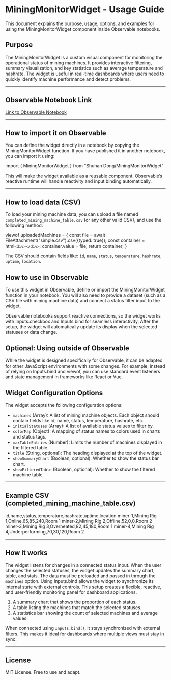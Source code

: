 # MiningMonitorWidget - Usage Guide

This document explains the purpose, usage, options, and examples for using the MiningMonitorWidget component inside Observable notebooks.

## Purpose

The MiningMonitorWidget is a custom visual component for monitoring the operational status of mining machines. It provides interactive filtering, summary visualization, and key statistics such as average temperature and hashrate. The widget is useful in real-time dashboards where users need to quickly identify machine performance and detect problems.

---

## Observable Notebook Link

[Link to Observable Notebook](https://observablehq.com/d/17ad2f133c3f874a)


---
## How to import it on Observable

You can define the widget directly in a notebook by copying the MiningMonitorWidget function. If you have published it in another notebook, you can import it using:

import { MiningMonitorWidget } from "Shuhan Dong/MiningMonitorWidget"

This will make the widget available as a reusable component. Observable’s reactive runtime will handle reactivity and input binding automatically.

---

## How to load data (CSV)

To load your mining machine data, you can upload a file named `completed_mining_machine_table.csv` (or any other valid CSV), and use the following method:

viewof uploadedMachines = {
  const file = await FileAttachment("simple.csv").csv({typed: true});
  const container = html`<div></div>`;
  container.value = file;
  return container;
}

The CSV should contain fields like: `id`, `name`, `status`, `temperature`, `hashrate`, `uptime`, `location`.

## How to use in Observable

To use this widget in Observable, define or import the MiningMonitorWidget function in your notebook. You will also need to provide a dataset (such as a CSV file with mining machine data) and connect a status filter input to the widget.

Observable notebooks support reactive connections, so the widget works with Inputs.checkbox and Inputs.bind for seamless interactivity. After the setup, the widget will automatically update its display when the selected statuses or data change.

## Optional: Using outside of Observable

While the widget is designed specifically for Observable, it can be adapted for other JavaScript environments with some changes. For example, instead of relying on Inputs.bind and viewof, you can use standard event listeners and state management in frameworks like React or Vue.

## Widget Configuration Options

The widget accepts the following configuration options:

- `machines` (Array): A list of mining machine objects. Each object should contain fields like id, name, status, temperature, hashrate, etc.
- `initialStatuses` (Array): A list of available status values to filter by.
- `colorMap` (Object): A mapping of status names to colors used in charts and status tags.
- `maxTableEntries` (Number): Limits the number of machines displayed in the filtered table.
- `title` (String, optional): The heading displayed at the top of the widget.
- `showSummaryChart` (Boolean, optional): Whether to show the status bar chart.
- `showFilteredTable` (Boolean, optional): Whether to show the filtered machine table.

---


## Example CSV (completed_mining_machine_table.csv)

id,name,status,temperature,hashrate,uptime,location
miner-1,Mining Rig 1,Online,65,85,240,Room 1
miner-2,Mining Rig 2,Offline,52,0,0,Room 2
miner-3,Mining Rig 3,Overheated,82,45,180,Room 1
miner-4,Mining Rig 4,Underperforming,70,30,120,Room 2

---

## How it works

The widget listens for changes in a connected status input. When the user changes the selected statuses, the widget updates the summary chart, table, and stats. The data must be preloaded and passed in through the `machines` option. Using Inputs.bind allows the widget to synchronize its internal state with external controls. This setup creates a flexible, reactive, and user-friendly monitoring panel for dashboard applications.


1. A summary chart that shows the proportion of each status.
2. A table listing the machines that match the selected statuses.
3. A statistics bar showing the count of selected machines and average values.

When connected using `Inputs.bind()`, it stays synchronized with external filters. This makes it ideal for dashboards where multiple views must stay in sync.

---

## License

MIT License. Free to use and adapt.
